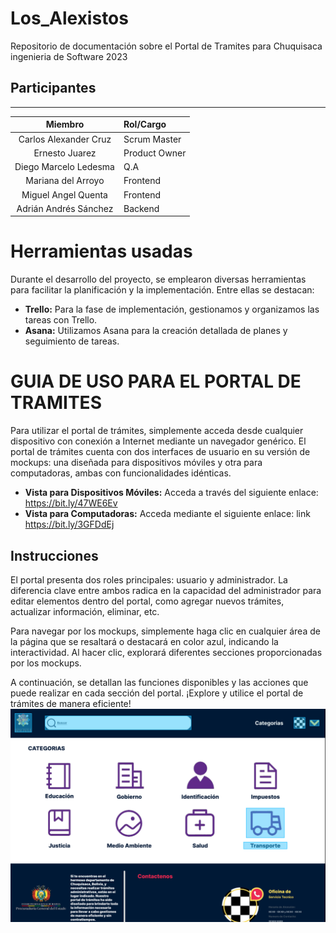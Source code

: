 # Los_Alexistos
Repositorio de documentación sobre el Portal de Tramites para Chuquisaca ingenieria de Software 2023


## Participantes
---

| Miembro                   | Rol/Cargo      |
| :------------:            | :------------  |
| Carlos Alexander Cruz     | Scrum Master   |
| Ernesto Juarez            | Product Owner  |
| Diego Marcelo Ledesma     | Q.A            |
| Mariana del Arroyo        | Frontend       |
| Miguel Angel Quenta       | Frontend       |
| Adrián Andrés Sánchez     | Backend        | 

# Herramientas usadas

Durante el desarrollo del proyecto, se emplearon diversas herramientas para facilitar la planificación y la implementación. Entre ellas se destacan:

- **Trello:** Para la fase de implementación, gestionamos y organizamos las tareas con Trello.
- **Asana:** Utilizamos Asana para la creación detallada de planes y seguimiento de tareas.

# GUIA DE USO PARA EL PORTAL DE TRAMITES

Para utilizar el portal de trámites, simplemente acceda desde cualquier dispositivo con conexión a Internet mediante un navegador genérico. El portal de trámites cuenta con dos interfaces de usuario en su versión de mockups: una diseñada para dispositivos móviles y otra para computadoras, ambas con funcionalidades idénticas.

- **Vista para Dispositivos Móviles:** Acceda a través del siguiente enlace:  https://bit.ly/47WE6Ev
- **Vista para Computadoras:** Acceda mediante el siguiente enlace: link https://bit.ly/3GFDdEj

## Instrucciones

El portal presenta dos roles principales: usuario y administrador. La diferencia clave entre ambos radica en la capacidad del administrador para editar elementos dentro del portal, como agregar nuevos trámites, actualizar información, eliminar, etc.

Para navegar por los mockups, simplemente haga clic en cualquier área de la página que se resaltará o destacará en color azul, indicando la interactividad. Al hacer clic, explorará diferentes secciones proporcionadas por los mockups.

A continuación, se detallan las funciones disponibles y las acciones que puede realizar en cada sección del portal. ¡Explore y utilice el portal de trámites de manera eficiente!
![alt text](https://github.com/ErnestoJuarez2708/Los_Alexistos/blob/main/images/marcado.png)
